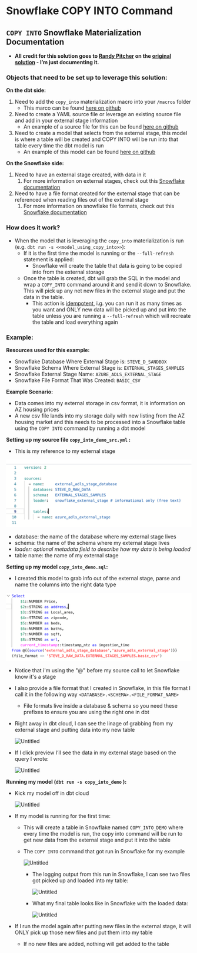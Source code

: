 # Snowflake COPY INTO Command

## `COPY INTO` Snowflake Materialization Documentation

- **All credit for this solution goes to [Randy Pitcher](https://github.com/randypitcherii) on the [original solution](https://github.com/randypitcherii/dbt_workspace/blob/production/dbt/macros/materializations/copy_into/copy_into.sql) - I’m just documenting it.**

### Objects that need to be set up to leverage this solution:

**On the dbt side:** 

1. Need to add the `copy_into` materialization macro into your `/macros` folder
    - This marco can be found [here on github](https://github.com/Stevedow99/dbt_snowflake_demo_sandbox/blob/main/macros/snowflake_utility_functions/materializations/copy_into/copy_into.sql)
2. Need to create a YAML source file or leverage an existing source file and add in your external stage information
    - An example of a source file for this can be found [here on github](https://github.com/Stevedow99/dbt_snowflake_demo_sandbox/blob/main/models/demo_features/copy_into/copy_into_demo_src.yml)
3. Need to create a model that selects from the external stage, this model is where a table will be created and COPY INTO will be run into that table every time the dbt model is run
    - An example of this model can be found [here on github](https://github.com/Stevedow99/dbt_snowflake_demo_sandbox/blob/main/models/demo_features/copy_into/copy_into_demo.sql)
    

**On the Snowflake side:**

1. Need to have an external stage created, with data in it
    1. For more information on external stages, check out this [Snowflake documentation](https://docs.snowflake.com/en/sql-reference/sql/create-stage.html) 
2. Need to have a file format created for the external stage that can be referenced when reading files out of the external stage
    1. For more information on snowflake file formats, check out this [Snowflake documentation](https://docs.snowflake.com/en/sql-reference/sql/create-file-format.html) 
    

### How does it work?

- When the model that is leveraging the `copy_into` materialization is run (e.g. `dbt run -s <<model_using_copy_into>>`):
    - If it is the first time the model is running or the `--full-refresh` statement is applied:
        - Snowflake will create the table that data is going to be copied into from the external storage
    - Once the table is created, dbt will grab the SQL in the model and wrap a `COPY_INTO` command around it and send it down to Snowflake. This will pick up any net new files in the external stage and put the data in the table.
        - This action is [idempotent](https://stackoverflow.com/questions/1077412/what-is-an-idempotent-operation), i.g. you can run it as many times as you want and ONLY new data will be picked up and put into the table unless you are running a `--full-refresh` which will recreate the table and load everything again
        

### Example:

**Resources used for this example:** 

- Snowflake Database Where External Stage is: `STEVE_D_SANDBOX`
- Snowflake Schema Where External Stage is: `EXTERNAL_STAGES_SAMPLES`
- Snowflake External Stage Name: `AZURE_ADLS_EXTERNAL_STAGE`
- Snowflake File Format That Was Created: `BASIC_CSV`

**Example Scenario:**

- Data comes into my external storage in csv format, it is information on AZ housing prices
- A new csv file lands into my storage daily with new listing from the AZ housing market and this needs to be processed into a Snowflake table using the `COPY INTO` command by running a dbt model

**Setting up my source file `copy_into_demo_src.yml` :**

- This is my reference to my external stage

![Untitled](doc_pics/Untitled.png)

- database: the name of the database where my external stage lives
- schema: the name of the schema where my external stage lives
- *loader: optional metadata field to describe how my data is being loaded*
- table name: the name of my external stage

**Setting up my model `copy_into_demo.sql`:**

- I created this model to grab info out of the external stage, parse and name the columns into the right data type

![Untitled](doc_pics/Untitled%201.png)

- Notice that i'm using the "@" before my source call to let Snowflake know it's a stage
- I also provide a file format that I created in Snowflake, in this file format I call it in the following way `<DATABASE>.<SCHEMA>.<FILE_FORMAT_NAME>`
    - File formats live inside a database & schema so you need these prefixes to ensure you are using the right one in dbt
    
- Right away in dbt cloud, I can see the linage of grabbing from my external stage and putting data into my new table
    
    ![Untitled](Snowflake%20COPY%20INTO%20Command%2006386a7ec14e499ab8b6a92ee7edd934/Untitled%202.png)
    
- If I click preview I’ll see the data in my external stage based on the query I wrote:
    
    ![Untitled](Snowflake%20COPY%20INTO%20Command%2006386a7ec14e499ab8b6a92ee7edd934/Untitled%203.png)
    

**Running my model (`dbt run -s copy_into_demo` ):**

- Kick my model off in dbt cloud
    
    ![Untitled](Snowflake%20COPY%20INTO%20Command%2006386a7ec14e499ab8b6a92ee7edd934/Untitled%204.png)
    
- If my model is running for the first time:
    - This will create a table in Snowflake named `COPY_INTO_DEMO` where every time the model is run, the copy into command will be run to get new data from the external stage and put it into the table
    - The `COPY INTO` command that got run in Snowflake for my example
        
        ![Untitled](Snowflake%20COPY%20INTO%20Command%2006386a7ec14e499ab8b6a92ee7edd934/Untitled%205.png)
        
        - The logging output from this run in Snowflake, I can see two files got picked up and loaded into my table:
            
            ![Untitled](Snowflake%20COPY%20INTO%20Command%2006386a7ec14e499ab8b6a92ee7edd934/Untitled%206.png)
            
        - What my final table looks like in Snowflake with the loaded data:
            
            ![Untitled](Snowflake%20COPY%20INTO%20Command%2006386a7ec14e499ab8b6a92ee7edd934/Untitled%207.png)
            

- If I run the model again after putting new files in the external stage, it will ONLY pick up those new files and put them into my table
    - If no new files are added, nothing will get added to the table
